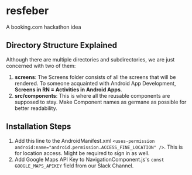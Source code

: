 # resfeber
A booking.com hackathon idea

## Directory Structure Explained
Although there are multiple directories and subdirectories, we are just concerned with two of them:

1. **screens**: The Screens folder consists of all the screens that will be rendered. To someone acquainted with Android App Development, **Screens in RN = Activities in Android Apps**.
2.  **src/components**: This is where all the reusable components are supposed to stay. Make Component names as germane as possible for better readability.

## Installation Steps

1. Add this line to the AndroidManifest.xml `<uses-permission android:name="android.permission.ACCESS_FINE_LOCATION" />`. This is for location access. Might be required to sign in as well.
2. Add Google Maps API Key to NavigationComponent.js's `const GOOGLE_MAPS_APIKEY` field from our Slack Channel.
